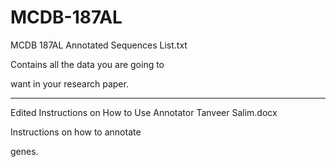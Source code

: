 # MCDB-187AL

MCDB 187AL Annotated Sequences List.txt

Contains all the data you are going to 

want in your research paper.

---------------------------------------

Edited Instructions on How to Use Annotator Tanveer Salim.docx

Instructions on how to annotate

genes.






